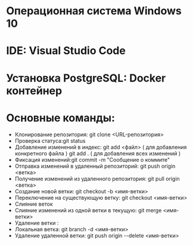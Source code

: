 # Операционная система Windows 10
# IDE: Visual Studio Code
# Установка PostgreSQL: Docker контейнер
# Основные команды:
- Клонирование репозитория: git clone <URL-репозитория>
- Проверка статуса:git status
- Добавление изменений в индекс:
git add <файл>  ( для добавления конкретного файла )
git add .       ( для добавления всех изменений )
- Фиксация изменений:git commit -m "Сообщение о коммите"
- Отправка изменений в удаленный репозиторий: git push origin <ветка>
- Получение изменений из удаленного репозитория: git pull origin <ветка>
- Создание новой ветки: git checkout -b <имя-ветки>
- Переключение на существующую ветку: git checkout <имя-ветки>
- Слияние веток
- Слияние изменений из одной ветки в текущую: git merge <имя-ветки>
- Удаление ветки :
-  Локальная ветка: git branch -d <имя-ветки>
- Удаление удаленной ветки: git push origin --delete <имя-ветки>
